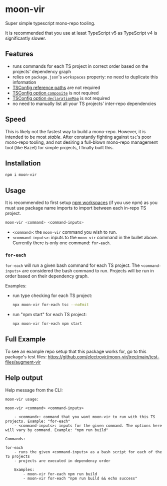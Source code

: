 # moon-vir

Super simple typescript mono-repo tooling.

It is recommended that you use at least TypeScript v5 as TypeScript v4 is significantly slower.

## Features

-   runs commands for each TS project in correct order based on the projects' dependency graph
-   relies on `package.json`'s `workspaces` property: no need to duplicate this information
-   [TSConfig reference paths](https://www.typescriptlang.org/docs/handbook/project-references.html) are not required
-   [TSConfig option `composite`](https://www.typescriptlang.org/tsconfig#composite) is not required
-   [TSConfig option `declarationMap`](https://www.typescriptlang.org/tsconfig#declarationMap) is not required
-   no need to manually list all your TS projects' inter-repo dependencies

## Speed

This is likely not the fastest way to build a mono-repo. However, it is intended to be most _stable_. After constantly fighting against `tsc`'s poor mono-repo tooling, and not desiring a full-blown mono-repo management tool (like Bazel) for simple projects, I finally built this.

## Installation

```bash
npm i moon-vir
```

## Usage

It is recommended to first setup [npm workspaces](https://docs.npmjs.com/cli/using-npm/workspaces) (if you use npm) as you must use package name imports to import between each in-repo TS project.

```bash
moon-vir <command> <command-inputs>
```

-   `<command>`: the `moon-vir` command you wish to run.
-   `<command-inputs>`: inputs to the `moon-vir` command in the bullet above. Currently there is only one command: `for-each`.

### `for-each`

`for-each` will run a given bash command for each TS project. The `<command-inputs>` are considered the bash command to run. Projects will be run in order based on their dependency graph.

Examples:

-   run type checking for each TS project:
    ```bash
    npx moon-vir for-each tsc --noEmit
    ```
-   run "npm start" for each TS project:
    ```bash
    npx moon-vir for-each npm start
    ```

## Full Example

To see an example repo setup that this package works for, go to this package's test files: https://github.com/electrovir/moon-vir/tree/main/test-files/augment-vir

## Help output

Help message from the CLI:

```
moon-vir usage:

moon-vir <command> <command-inputs>

    - <command>: command that you want moon-vir to run with this TS projects. Example: "for-each"
    - <command-inputs>: inputs for the given command. The options here will vary by command. Example: "npm run build"

Commands:

for-each
    - runs the given <command-inputs> as a bash script for each of the TS projects
    - projects are executed in dependency order

    Examples:
        - moon-vir for-each npm run build
        - moon-vir for-each "npm run build && echo success"

```
